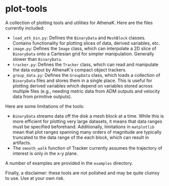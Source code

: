 # plot-tools
A collection of plotting tools and utilities for AthenaK. Here are the files currently
included:
* `load_ath_bin.py`: Defines the `BinaryData` and `MeshBlock` classes. Contains
  functionality for plotting slices of data, derived variables, etc.
* `image.py`: Defines the `Image` class, which can interpolate a 2D slice of `BinaryData`
  onto a Cartesian grid for simpler manipulation. Generally slower than `BinaryData`.
* `tracker.py`: Defines the `Tracker` class, which can read and manipulate the data output
  by AthenaK's compact object trackers.
* `group_data.py`: Defines the `GroupData` class, which loads a collection of `BinaryData`
  files and stores them in a single place. This is useful for plotting derived variables
  which depend on variables stored across multiple files (e.g., needing metric data from
  ADM outputs and velocity data from primitive outputs).

Here are some limitations of the tools:
* `BinaryData` streams data off the disk a mesh block at a time. While this is more
  efficient for plotting very large datasets, it means that data ranges must be specified
  beforehand. Additionally, limitations in `matplotlib` mean that plot ranges spanning
  many orders of magnitude are typically truncated to the data range of the each block,
  which can result in artifacts.
* The `smooth_walk` function of Tracker currently assumes the trajectory of interest is
  only in the x-y plane.

A number of examples are provided in the `examples` directory.

Finally, a disclaimer: these tools are not polished and may be quite clumsy to use. Use
at your own risk.
